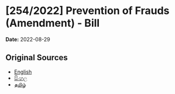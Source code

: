 # [254/2022] Prevention of Frauds (Amendment) - Bill

**Date:** 2022-08-29

## Original Sources

- [English](https://documents.gov.lk/view/bills/2022/8/254-2022_E.pdf)
- [සිංහල](https://documents.gov.lk/view/bills/2022/8/254-2022_S.pdf)
- [தமிழ்](https://documents.gov.lk/view/bills/2022/8/254-2022_T.pdf)
